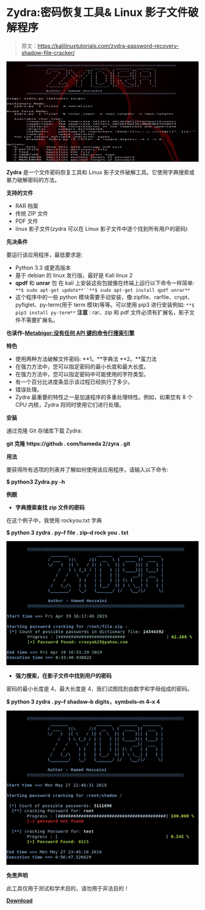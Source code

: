 # Zydra:密码恢复工具& Linux 影子文件破解程序

> 原文：<https://kalilinuxtutorials.com/zydra-password-recovery-shadow-file-cracker/>

[![Zydra : Password Recovery Tool & Linux Shadow File Cracker](img//8deafab74a33bd77668febeb325a6cf1.png "Zydra : Password Recovery Tool & Linux Shadow File Cracker")](https://1.bp.blogspot.com/-TLL4VgcidF4/XP6QOmvSMoI/AAAAAAAAAtg/ovpjMldJ_SU1KYc2AKkLyGzZjm97eoRrACLcBGAs/s1600/Zydra-1%25281%2529.png)

**Zydra** 是一个文件密码恢复工具和 Linux 影子文件破解工具。它使用字典搜索或暴力破解密码的方法。

**支持的文件**

*   RAR 档案
*   传统 ZIP 文件
*   PDF 文件
*   linux 影子文件(zydra 可以在 Linux 影子文件中逐个找到所有用户的密码)

**先决条件**

要运行该应用程序，最低要求是:

*   Python 3.3 或更高版本
*   基于 debian 的 linux 发行版，最好是 Kali linux 2
*   **qpdf** 和 **unrar** 包
    在 kali 上安装这些包就像在终端上运行以下命令一样简单:
    `**$ sudo apt-get update**``**$ sudo apt-get install qpdf unrar**`
*   这个程序中的一些 python 模块需要手动安装，像:zipfile、rarfile、crypt、pyfiglet、py-term(用于 term 模块)等等。可以使用 pip3 进行安装例如:
    `**$ pip3 install py-term**` **注意** : rar、zip 和 pdf 文件必须有扩展名，影子文件不需要扩展名。

**也读作-[Metabigor:没有任何 API 键的命令行搜索引擎](https://kalilinuxtutorials.com/metabigor-search-engines-api-key/)**

**特色**

*   使用两种方法破解文件密码: **1。**字典法 **2。**蛮力法
*   在强力方法中，您可以指定密码的最小长度和最大长度。
*   在强力方法中，您可以指定密码中可能使用的字符类型。
*   有一个百分比进度条显示该过程已经执行了多少。
*   错误处理。
*   Zydra 最重要的特性之一是加速程序的多重处理特性。例如，如果您有 8 个 CPU 内核，Zydra 将同时使用它们进行处理。

**安装**

通过克隆 Git 存储库下载 Zydra:

**git 克隆 https://github . com/hameda 2/zyra . git**

**用法**

要获得所有选项的列表并了解如何使用该应用程序，请输入以下命令:

**$ python3 Zydra.py -h**

**例题**

*   **字典搜索查找 zip 文件的密码**

在这个例子中，我使用 rockyou.txt 字典

**$ python 3 zydra . py–f file . zip–d rock you . txt**

![](img//9a501c2200f5361325f236973cd80a7e.png)

*   **强力搜索，在影子文件中找到用户的密码**

密码的最小长度是 4，最大长度是 4，我们试图找到由数字和字母组成的密码。

**$ python 3 zydra . py–f shadow–b digits，symbols–m 4–x 4**

![](img//15849a5cebd04ea96b079d470952a4e1.png)

**免责声明**

此工具仅用于测试和学术目的，请勿用于非法目的！

[**Download**](https://github.com/hamedA2/Zydra)
